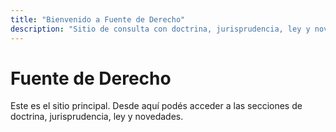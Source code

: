 ```yaml
---
title: "Bienvenido a Fuente de Derecho"
description: "Sitio de consulta con doctrina, jurisprudencia, ley y novedades"
--- 
```


# Fuente de Derecho

Este es el sitio principal. Desde aquí podés acceder a las secciones de doctrina, jurisprudencia, ley y novedades.

